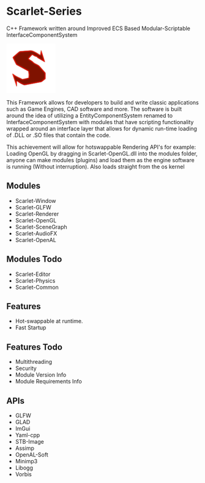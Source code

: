 # Scarlet-Series
C++ Framework written around Improved ECS Based Modular-Scriptable InterfaceComponentSystem

![Scarlet](/Scarlet-Resources/Scarlet.png?raw=true "Scarlet")

This Framework allows for developers to build and write classic applications such as Game Engines, CAD software and more.
The software is built around the idea of utilizing a EntityComponentSystem renamed to InterfaceComponentSystem
with modules that have scripting functionality wrapped around an interface layer that allows for dynamic run-time loading of
.DLL or .SO files that contain the code.

This achievement will allow for hotswappable Rendering API's for example: Loading OpenGL by dragging in Scarlet-OpenGL.dll into the modules folder,
anyone can make modules (plugins) and load them as the engine software is running (Without interruption). Also loads straight from the os kernel

## Modules
* Scarlet-Window
* Scarlet-GLFW
* Scarlet-Renderer
* Scarlet-OpenGL
* Scarlet-SceneGraph
* Scarlet-AudioFX
* Scarlet-OpenAL

## Modules Todo
* Scarlet-Editor
* Scarlet-Physics
* Scarlet-Common

## Features
* Hot-swappable at runtime.
* Fast Startup

## Features Todo
* Multithreading
* Security
* Module Version Info
* Module Requirements Info

## APIs
* GLFW
* GLAD
* ImGui
* Yaml-cpp
* STB-Image
* Assimp
* OpenAL-Soft
* Minimp3
* Libogg 
* Vorbis
